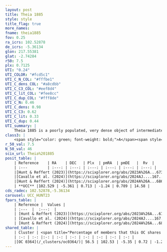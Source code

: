 ```yaml
---
layout: post
title: Theia 1885
style: style
title_flag: true
more_names: 
fname: theia1885
fov: 0.25
ra_icrs: 102.52878
de_icrs: -5.36134
glon: 217.55381
glat: -2.74284
r50: 7.5
plx: 0.7125
UTI: "0.24"
UTI_COLOR: "#fcd5c1"
UTI_C_N_COL: "#fffbe1"
UTI_C_dens_COL: "#a8cdbb"
UTI_C_C3_COL: "#eef8d4"
UTI_C_lit_COL: "#fee8cc"
UTI_C_dup_COL: "#fff8de"
UTI_C_N: 0.46
UTI_C_dens: 0.98
UTI_C_C3: 0.62
UTI_C_lit: 0.33
UTI_C_dup: 0.44
UTI_summary: |
    Theia 1885 is a poorly populated, very dense object of intermediate C3 quality. It was recently reported in the literature.<br><br><span style="color: #99180f; font-weight: bold;">Warning: </span>This is possibly a duplicated object, which shares a significant percentage of members with at least one previously reported entry.
class3: |
    <span style="color: green; font-weight: bold;">A</span><span style="color: red; font-weight: bold;">C</span>
r_50_val: 7.5
N_50_val: 46
scix_url: Theia%201885
posit_table: |
    | Reference    | RA    | DEC   | Plx  | pmRA  | pmDE   |  Rv  |
    | :---         | :---: | :---: | :---: | :---: | :---: | :---: |
    |[Hunt & Reffert (2023)](https://scixplorer.org/abs/2023A%26A...673A.114H) | 102.532 | -5.338 | 0.714 | -1.235 | 0.781 | 20.785 |
    |[Cavallo et al. (2024)](https://scixplorer.org/abs/2024AJ....167...12C) | 102.497 | -5.424 | 0.717 | -- | -- | -- |
    |[Hunt & Reffert (2024)](https://scixplorer.org/abs/2024A%26A...686A..42H) | 102.532 | -5.338 | 0.714 | -1.235 | 0.781 | 20.785 |
    | **UCC** |102.529 | -5.361 | 0.713 | -1.24 | 0.789 | 14.58 | 
cds_radec: 102.52878,-5.36134
carousel: UCC_HUNT23
fpars_table: |
    | Reference |  Values |
    | :---  |  :---:  |
    | [Hunt & Reffert (2023)](https://scixplorer.org/abs/2023A%26A...673A.114H) | `AV50=0.571, diffAV50=1.313, MOD50=10.567, logAge50=7.075` |
    | [Cavallo et al. (2024)](https://scixplorer.org/abs/2024AJ....167...12C) | `AV50=0.77, dMod50=10.85, logAge50=6.94, [Fe/H]50=-0.08` |
    | [Hunt & Reffert (2024)](https://scixplorer.org/abs/2024A%26A...686A..42H) | `MassJ=206.010` |
shared_table: |
    | Cluster | <span title="Percentage of members that this OC shares with the ones listed">%</span>   | RA   | DEC   | Plx   | pmRA  | pmDE  | Rv | UTI |
    | :-: | :-: |:-: | :-: | :-: | :-: | :-: | :-: | :-: |
    |[OC 0364](/_clusters/oc0364/)| 56.5 | 102.53 | -5.35 | 0.72 | -1.25 | 0.8 | 16.87 |0.4 |
---
```

